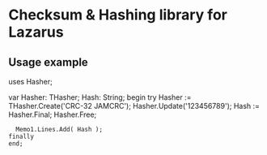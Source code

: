 # Checksum & Hashing library for Lazarus

## Usage example

  uses Hasher;

  var Hasher: THasher;
      Hash: String;
  begin
    try
      Hasher := THasher.Create('CRC-32 JAMCRC');
      Hasher.Update('123456789');
      Hash := Hasher.Final;
      Hasher.Free;

      Memo1.Lines.Add( Hash );
    finally
    end; 
